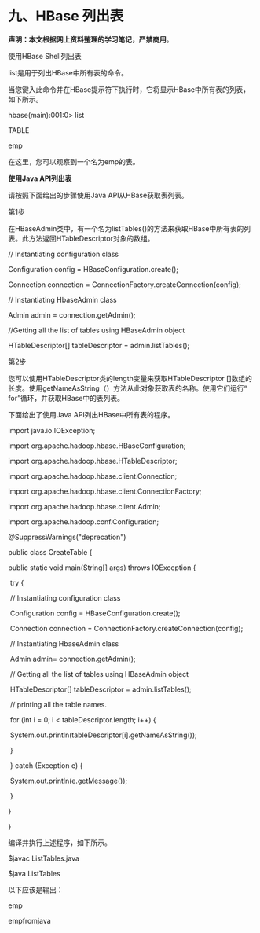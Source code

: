# 九、HBase 列出表  

**声明：本文根据网上资料整理的学习笔记，严禁商用**。

使用HBase Shell列出表

list是用于列出HBase中所有表的命令。

当您键入此命令并在HBase提示符下执行时，它将显示HBase中所有表的列表，如下所示。

hbase(main):001:0> list

TABLE

emp

在这里，您可以观察到一个名为emp的表。



**使用Java API列出表**

请按照下面给出的步骤使用Java API从HBase获取表列表。 

第1步

在HBaseAdmin类中，有一个名为listTables()的方法来获取HBase中所有表的列表。此方法返回HTableDescriptor对象的数组。

 

// Instantiating configuration class

Configuration config = HBaseConfiguration.create();

Connection connection = ConnectionFactory.createConnection(config);

// Instantiating HbaseAdmin class

Admin admin = connection.getAdmin();

 

//Getting all the list of tables using HBaseAdmin object

HTableDescriptor[] tableDescriptor = admin.listTables();

 

第2步

您可以使用HTableDescriptor类的length变量来获取HTableDescriptor []数组的长度。使用getNameAsString（）方法从此对象获取表的名称。使用它们运行“ for”循环，并获取HBase中的表列表。

下面给出了使用Java API列出HBase中所有表的程序。

 

import java.io.IOException;

import org.apache.hadoop.hbase.HBaseConfiguration;

import org.apache.hadoop.hbase.HTableDescriptor;

import org.apache.hadoop.hbase.client.Connection;

import org.apache.hadoop.hbase.client.ConnectionFactory;

import org.apache.hadoop.hbase.client.Admin;

import org.apache.hadoop.conf.Configuration;

@SuppressWarnings("deprecation")

public class CreateTable {

   public static void main(String[] args) throws IOException {

​      try {

​         // Instantiating configuration class

​         Configuration config = HBaseConfiguration.create();

​         Connection connection = ConnectionFactory.createConnection(config);

​         // Instantiating HbaseAdmin class

​         Admin admin= connection.getAdmin();

 

​         // Getting all the list of tables using HBaseAdmin object

​         HTableDescriptor[] tableDescriptor = admin.listTables();

 

​         // printing all the table names.

​         for (int i = 0; i < tableDescriptor.length; i++) {

​            System.out.println(tableDescriptor[i].getNameAsString());

​         }

​      } catch (Exception e) {

​         System.out.println(e.getMessage());

​      }

   }

}

编译并执行上述程序，如下所示。

 

$javac ListTables.java

$java ListTables

以下应该是输出：

 

emp

empfromjava